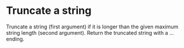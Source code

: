 # Truncate a string

Truncate a string (first argument) if it is longer than the given maximum string length (second argument). Return the truncated string with a ... ending.